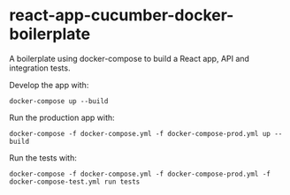 # react-app-cucumber-docker-boilerplate

A boilerplate using docker-compose to build a React app, API and integration tests.


Develop the app with:

`docker-compose up --build`

Run the production app with:

`docker-compose -f docker-compose.yml -f docker-compose-prod.yml up --build`

Run the tests with:

`docker-compose -f docker-compose.yml -f docker-compose-prod.yml -f docker-compose-test.yml run tests`
